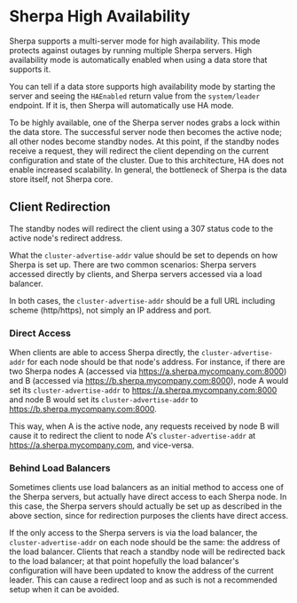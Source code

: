 # Sherpa High Availability

Sherpa supports a multi-server mode for high availability. This mode protects against outages by running multiple Sherpa servers. High availability mode is automatically enabled when using a data store that supports it.

You can tell if a data store supports high availability mode by starting the server and seeing the `HAEnabled` return value from the `system/leader` endpoint. If it is, then Sherpa will automatically use HA mode.

To be highly available, one of the Sherpa server nodes grabs a lock within the data store. The successful server node then becomes the active node; all other nodes become standby nodes. At this point, if the standby nodes receive a request, they will redirect the client depending on the current configuration and state of the cluster. Due to this architecture, HA does not enable increased scalability. In general, the bottleneck of Sherpa is the data store itself, not Sherpa core.

## Client Redirection

The standby nodes will redirect the client using a 307 status code to the active node's redirect address.

What the `cluster-advertise-addr` value should be set to depends on how Sherpa is set up. There are two common scenarios: Sherpa servers accessed directly by clients, and Sherpa servers accessed via a load balancer.

In both cases, the `cluster-advertise-addr` should be a full URL including scheme (http/https), not simply an IP address and port.

### Direct Access

When clients are able to access Sherpa directly, the `cluster-advertise-addr` for each node should be that node's address. For instance, if there are two Sherpa nodes A (accessed via https://a.sherpa.mycompany.com:8000) and B (accessed via https://b.sherpa.mycompany.com:8000), node A would set its `cluster-advertise-addr` to https://a.sherpa.mycompany.com:8000 and node B would set its `cluster-advertise-addr` to https://b.sherpa.mycompany.com:8000.

This way, when A is the active node, any requests received by node B will cause it to redirect the client to node A's `cluster-advertise-addr` at https://a.sherpa.mycompany.com, and vice-versa.

### Behind Load Balancers
Sometimes clients use load balancers as an initial method to access one of the Sherpa servers, but actually have direct access to each Sherpa node. In this case, the Sherpa servers should actually be set up as described in the above section, since for redirection purposes the clients have direct access.

If the only access to the Sherpa servers is via the load balancer, the `cluster-advertise-addr` on each node should be the same: the address of the load balancer. Clients that reach a standby node will be redirected back to the load balancer; at that point hopefully the load balancer's configuration will have been updated to know the address of the current leader. This can cause a redirect loop and as such is not a recommended setup when it can be avoided.
